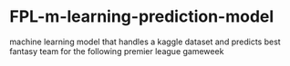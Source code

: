 # FPL-m-learning-prediction-model

machine learning model that handles a kaggle dataset and predicts best fantasy team for the following premier league gameweek
